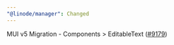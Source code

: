 ```yaml
---
"@linode/manager": Changed
---
```


MUI v5 Migration - Components > EditableText ([#9179](https://github.com/linode/manager/pull/9179))
